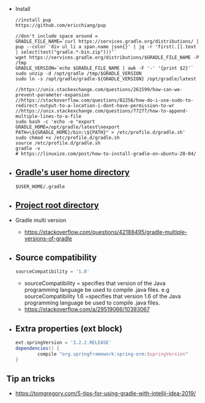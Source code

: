 - Install
    ```shell script
    //install pup
    https://github.com/ericchiang/pup
  
    //don't include space around = 
    GRADLE_FILE_NAME=`curl https://services.gradle.org/distributions/ | pup --color 'div ul li a span.name json{}' | jq -r 'first(.[].text | select(test("gradle.*-bin.zip")))'`
    wget https://services.gradle.org/distributions/$GRADLE_FILE_NAME -P /tmp
    GRADLE_VERSION=`echo $GRADLE_FILE_NAME | awk -F '-' '{print $2}'`
    sudo unzip -d /opt/gradle /tmp/$GRADLE_VERSION
    sudo ln -s /opt/gradle/gradle-${GRADLE_VERSION} /opt/gradle/latest
  
    //https://unix.stackexchange.com/questions/261599/how-can-we-prevent-parameter-expansion
    //https://stackoverflow.com/questions/82256/how-do-i-use-sudo-to-redirect-output-to-a-location-i-dont-have-permission-to-wr
    //https://unix.stackexchange.com/questions/77277/how-to-append-multiple-lines-to-a-file
    sudo bash -c 'echo -e "export GRADLE_HOME=/opt/gradle/latest\nexport PATH=\${GRADLE_HOME}/bin:\${PATH}" > /etc/profile.d/gradle.sh'  
    sudo chmod +x /etc/profile.d/gradle.sh
    source /etc/profile.d/gradle.sh
    gradle -v
    # https://linuxize.com/post/how-to-install-gradle-on-ubuntu-20-04/
    ```

- ## [Gradle's user home directory](https://docs.gradle.org/current/userguide/directory_layout.html)
    ```shell script
    $USER_HOME/.gradle
    ```
- ## [Project root directory](https://docs.gradle.org/current/userguide/directory_layout.html#dir:project_root)

- Gradle multi version
    - https://stackoverflow.com/questions/42188495/gradle-multiple-versions-of-gradle

- ## Source compatibility
    ```groovy
    sourceCompatibility = '1.8'
    ```
    - sourceCompatibility = specifies that version of the Java programming language be used to compile .java files. e.g sourceCompatibility 1.6 =specifies that version 1.6 of the Java programming language be used to compile .java files.
    - https://stackoverflow.com/a/29519066/10393067
    
- ## Extra properties (ext block)
  ```groovy
  ext.springVersion = '3.2.2.RELEASE'
  dependencies() {
          compile "org.springframework:spring-orm:$springVersion"
  }
  ```    
  
## Tip an tricks
- https://tomgregory.com/5-tips-for-using-gradle-with-intellij-idea-2019/  